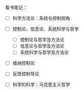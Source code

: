 
看书笔记：

- [ ] 科学方法论：系统与控制视角
- [ ] 控制论、信息论、系统科学与哲学
  - [ ] 控制论与哲学及方法论
  - [ ] 信息论与哲学及方法论
  - [ ] 系统科学与哲学及方法论
- [ ] 维纳控制论
- [ ] 反馈控制导论
- [ ] 科学的科学：马克思主义哲学


